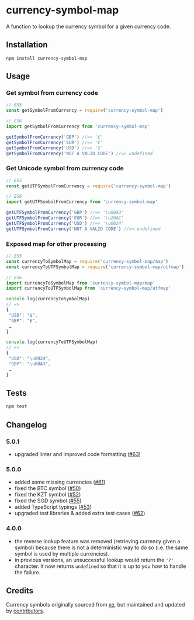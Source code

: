 # currency-symbol-map

A function to lookup the currency symbol for a given currency code.

## Installation

    npm install currency-symbol-map

## Usage

### Get symbol from currency code
```js
// ES5
const getSymbolFromCurrency = require('currency-symbol-map')

// ES6
import getSymbolFromCurrency from 'currency-symbol-map'

getSymbolFromCurrency('GBP') //=> '£'
getSymbolFromCurrency('EUR') //=> '€'
getSymbolFromCurrency('USD') //=> '$'
getSymbolFromCurrency('NOT A VALID CODE') //=> undefined
```

### Get Unicode symbol from currency code
```js
// ES5
const getUTFSymbolFromCurrency = require('currency-symbol-map')

// ES6
import getUTFSymbolFromCurrency from 'currency-symbol-map'

getUTFSymbolFromCurrency('GBP') //=> '\u00A3'
getUTFSymbolFromCurrency('EUR') //=> '\u20AC'
getUTFSymbolFromCurrency('USD') //=> '\u0024'
getUTFSymbolFromCurrency('NOT A VALID CODE') //=> undefined
```

### Exposed map for other processing
```js
// ES5
const currencyToSymbolMap = require('currency-symbol-map/map')
const currencyToUTFSymbolMap = require('currency-symbol-map/utfmap')

// ES6
import currencyToSymbolMap from 'currency-symbol-map/map'
import currencyToUTFSymbolMap from 'currency-symbol-map/utfmap'

console.log(currencyToSymbolMap)
// =>
{
 "USD": "$",
 "GBP": "£",
 …
}

console.log(currencyToUTFSymbolMap)
// =>
{
 "USD": "\u0024",
 "GBP": "\u00A3",
 …
}
```

## Tests
```bash
npm test
```

## Changelog

### 5.0.1
- upgraded linter and improved code formatting ([#63](https://github.com/bengourley/currency-symbol-map/pull/63))

### 5.0.0
- added some missing currencies ([#61](https://github.com/bengourley/currency-symbol-map/pull/61))
- fixed the BTC symbol ([#50](https://github.com/bengourley/currency-symbol-map/pull/50))
- fixed the KZT symbol ([#52](https://github.com/bengourley/currency-symbol-map/pull/52))
- fixed the SGD symbol ([#55](https://github.com/bengourley/currency-symbol-map/pull/55))
- added TypeScript typings ([#53](https://github.com/bengourley/currency-symbol-map/pull/53))
- upgraded test libraries & added extra test cases ([#62](https://github.com/bengourley/currency-symbol-map/pull/62))

### 4.0.0
- the reverse lookup feature was removed (retrieving currency given a symbol) because
there is not a deterministic way to do so (i.e. the same symbol is used by multiple currencies).
- in previous versions, an unsuccessful lookup would return the `'?'` character. It now returns
`undefined` so that it is up to you how to handle the failure.

## Credits

Currency symbols originally sourced from [xe](http://www.xe.com/symbols.php), but maintained
and updated by [contributors](https://github.com/bengourley/currency-symbol-map/pulls?q=is%3Apr+is%3Aclosed).
